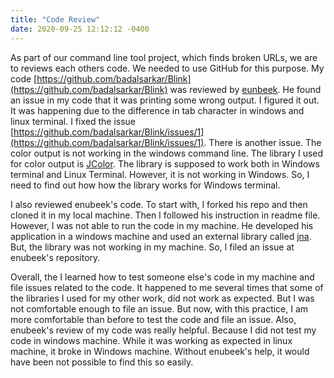```yaml
---
title: "Code Review"
date: 2020-09-25 12:12:12 -0400
---
```


As part of our command line tool project, which finds broken URLs, we are to
reviews each others code. We needed to use GitHub for this purpose. My code
[https://github.com/badalsarkar/Blink](https://github.com/badalsarkar/Blink) was
reviewed by [eunbeek](https://github.com/eunbeek). He found an issue in my code
that it was printing some wrong output. I figured it out. It was happening due
to the difference in tab character in windows and linux terminal. I fixed the
issue [https://github.com/badalsarkar/Blink/issues/1](https://github.com/badalsarkar/Blink/issues/1). There is another issue.
The color output is not working in the windows command line. The library I used
for color output is [JColor](https://github.com/dialex/JColor). The library is
supposed to work both in Windows terminal and Linux Terminal. However, it is not
working in Windows. So, I need to find out how how the library works for Windows
terminal.

I also reviewed enubeek's code. To start with, I forked his repo and then
cloned it in my local machine. Then I followed his instruction in readme file.
However, I was not able to run the code in my machine. He developed his
application in a windows machine and used an external library called [jna](https://github.com/java-native-access/jna).
But, the library was not working in my machine. So, I filed an issue at
enubeek's repository.

Overall, the I learned how to test someone else's code in my machine and file
issues related to the code. It happened to me several times that some of the
libraries I used for my other work, did not work as expected. But I was not
comfortable enough to file an issue. But now, with this practice, I am more
comfortable than before to test the code and file an issue. Also, enubeek's
review of my code was really helpful. Because I did not test my code in windows
machine. While it was working as expected in linux machine, it broke in Windows
machine. Without enubeek's help, it would have been not possible to find this
so easily.
